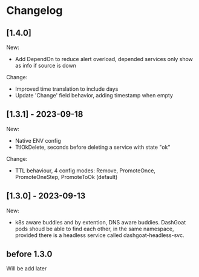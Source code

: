 
# Changelog
## [1.4.0]
New:
 - Add DependOn to reduce alert overload, depended services only show as info if source is down

Change:
 - Improved time translation to include days
 - Update 'Change' field behavior, adding timestamp when empty

## [1.3.1] - 2023-09-18
New:
- Native ENV config
- TtlOkDelete, seconds before deleting a service with state "ok"

Change:
 - TTL behaviour, 4 config modes: Remove, PromoteOnce, PromoteOneStep, PromoteToOk (default)

## [1.3.0] - 2023-09-13
New:
 - k8s aware buddies and by extention, DNS aware buddies. DashGoat pods shoud be able to find each other, in the same namespace, provided there is a headless service called dashgoat-headless-svc.

## before 1.3.0
Will be add later
